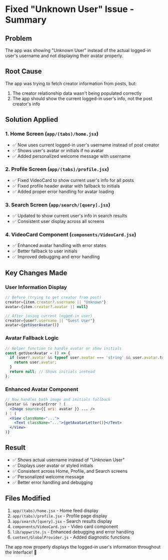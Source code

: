 # Fixed "Unknown User" Issue - Summary

## Problem
The app was showing "Unknown User" instead of the actual logged-in user's username and not displaying their avatar properly.

## Root Cause
The app was trying to fetch creator information from posts, but:
1. The creator relationship data wasn't being populated correctly
2. The app should show the current logged-in user's info, not the post creator's info

## Solution Applied

### 1. **Home Screen** (`app/(tabs)/home.jsx`)
- ✅ Now uses current logged-in user's username instead of post creator
- ✅ Shows user's avatar or initials if no avatar
- ✅ Added personalized welcome message with username

### 2. **Profile Screen** (`app/(tabs)/profile.jsx`)
- ✅ Fixed VideoCard to show current user's info for all posts
- ✅ Fixed profile header avatar with fallback to initials
- ✅ Added proper error handling for avatar loading

### 3. **Search Screen** (`app/search/[query].jsx`)
- ✅ Updated to show current user's info in search results
- ✅ Consistent user display across all screens

### 4. **VideoCard Component** (`components/VideoCard.jsx`)
- ✅ Enhanced avatar handling with error states
- ✅ Better fallback to user initials
- ✅ Improved debugging and error handling

## Key Changes Made

### User Information Display
```jsx
// Before (trying to get creator from post)
creator={item.creator?.username || "Unknown"}
avatar={item.creator?.avatar || null}

// After (using current logged-in user)
creator={user?.username || "Guest User"}
avatar={getUserAvatar()}
```

### Avatar Fallback Logic
```jsx
// Helper function to handle avatar or show initials
const getUserAvatar = () => {
  if (user?.avatar && typeof user.avatar === 'string' && user.avatar.trim() !== '') {
    return user.avatar;
  }
  return null; // Shows initials instead
};
```

### Enhanced Avatar Component
```jsx
// Now handles both image and initials fallback
{avatar && !avatarError ? (
  <Image source={{ uri: avatar }} ... />
) : (
  <View className="...">
    <Text className="...">{getAvatarLetter()}</Text>
  </View>
)}
```

## Result
- ✅ Shows actual username instead of "Unknown User"
- ✅ Displays user avatar or styled initials
- ✅ Consistent across Home, Profile, and Search screens
- ✅ Personalized welcome message
- ✅ Better error handling and debugging

## Files Modified
1. `app/(tabs)/home.jsx` - Home feed display
2. `app/(tabs)/profile.jsx` - Profile page display  
3. `app/search/[query].jsx` - Search results display
4. `components/VideoCard.jsx` - Video card component
5. `lib/appwrite.js` - Enhanced debugging and error handling
6. `context/GlobalProvider.js` - Added diagnostic functions

The app now properly displays the logged-in user's information throughout the interface! 🎉
